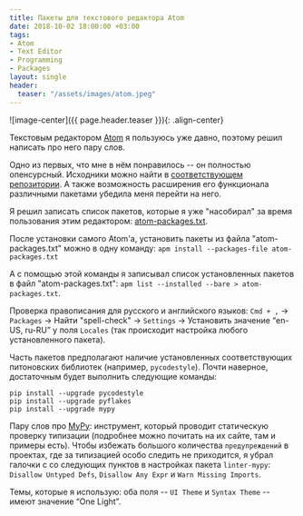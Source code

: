 ```yaml
---
title: Пакеты для текстового редактора Atom
date: 2018-10-02 18:00:00 +03:00
tags:
- Atom
- Text Editor
- Programming
- Packages
layout: single
header:
  teaser: "/assets/images/atom.jpeg"
---
```


![image-center]({{ page.header.teaser }}){: .align-center}

Текстовым редактором [Atom](https://atom.io) я пользуюсь уже давно, поэтому решил написать про него пару слов.

Одно из первых, что мне в нём понравилось -- он полностью опенсурсный. Исходники можно найти в [соответствующем репозитории](https://github.com/atom/atom). А также возможность расширения его функционала различными пакетами убедила меня перейти на него.

Я решил записать список пакетов, которые я уже "насобирал" за время пользования этим редактором: [atom-packages.txt](/data/atom-packages.txt).

После установки самого Atom'a, установить пакеты из файла "atom-packages.txt" можно в одну команду: `apm install --packages-file atom-packages.txt`

А с помощью этой команды я записывал список установленных пакетов в файл "atom-packages.txt": `apm list --installed --bare > atom-packages.txt`.

Проверка правописания для русского и английского языков: `Cmd + ,` -> `Packages` -> Найти "spell-check" -> `Settings` -> Установить значение “en-US, ru-RU” у поля `Locales` (так происходит настройка любого установленного пакета).

Часть пакетов предполагают наличие установленных соответствующих питоновских библиотек (например, `pycodestyle`). Почти наверное, достаточным будет выполнить следующие команды:
```
pip install --upgrade pycodestyle
pip install --upgrade pyflakes
pip install --upgrade mypy
```

Пару слов про [MyPy](http://mypy-lang.org/index.html): инструмент, который проводит статическую проверку типизации (подробнее можно почитать на их сайте, там и примеры есть). Чтобы избежать большого количества `предупреждений` в проектах, где за типизацией особо следить не приходится, я убрал галочки с со следующих пунктов в настройках пакета `linter-mypy`: `Disallow Untyped Defs`, `Disallow Any Expr` и `Warn Missing Imports`.

Темы, которые я использую: оба поля -- `UI Theme` и `Syntax Theme` -- имеют значение “One Light”.
